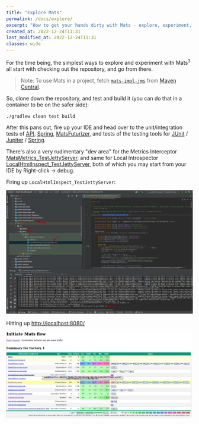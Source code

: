 ```yaml
---
title: "Explore Mats"
permalink: /docs/explore/
excerpt: "How to get your hands dirty with Mats - explore, experiment, investigate, play around"
created_at: 2022-12-24T11:31
last_modified_at: 2022-12-24T11:31
classes: wide
---
```


For the time being, the simplest ways to explore and experiment with Mats<sup>3</sup> all start with checking out the
repository, and go from there.

> Note: To use Mats in a project, fetch [`mats-impl-jms`](https://mvnrepository.com/artifact/io.mats3/mats-impl-jms)
> from [Maven Central](https://mvnrepository.com/artifact/io.mats3).

So, clone down the repository, and test and build it (you can do that in a container to be on the safer side):
```shell
./gradlew clean test build
```

After this pans out, fire up your IDE and head over to the unit/integration tests of
[API](https://github.com/centiservice/mats3/tree/main/mats-api-test/src/test/java/io/mats3/api_test),
[Spring](https://github.com/centiservice/mats3/tree/main/mats-spring/src/test/java/io/mats3/spring),
[MatsFuturizer](https://github.com/centiservice/mats3/tree/main/mats-util/src/test/java/io/mats3/util/futurizer), 
and tests of the testing tools for
[JUnit](https://github.com/centiservice/mats3/tree/main/mats-test-junit/src/test/java/io/mats3/test/junit) /
[Jupiter](https://github.com/centiservice/mats3/tree/main/mats-test-jupiter/src/test/java/io/mats3/test/jupiter) /
[Spring](https://github.com/centiservice/mats3/tree/main/mats-spring-test/src/test/java/io/mats3/spring/test).

There's also a very rudimentary "dev area" for the Metrics Interceptor
[MatsMetrics_TestJettyServer](https://github.com/centiservice/mats3/tree/main/mats-intercept-micrometer/src/test/java/io/mats3/test/metrics/MatsMetrics_TestJettyServer.java), 
and same for Local Introspector
[LocalHtmlInspect_TestJettyServer](https://github.com/centiservice/mats3/tree/main/mats-localinspect/src/test/java/io/mats3/localinspect/LocalHtmlInspect_TestJettyServer.java), 
both of which you may start from your IDE by Right-click -> debug.

Firing up `LocalHtmlInspect_TestJettyServer`:

![Starting LocalHtmlInspect_TestJettyServer](/assets/images/explore/LocalHtmlInspect_TestJettyServer_in_Intellij-2022-12-24_11-51.png)

Hitting up <a href="http://localhost:8080/">http://localhost:8080/</a>

![Browseing of LocalHtmlInspect](/assets/images/explore/LocalHtmlInspect_browser_2022-12-24_11-56.png)

